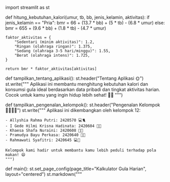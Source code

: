import streamlit as st

def hitung_kebutuhan_kalori(umur, tb, bb, jenis_kelamin, aktivitas):
    if jenis_kelamin == "Pria":
        bmr = 66 + (13.7 * bb) + (5 * tb) - (6.8 * umur)
    else:
        bmr = 655 + (9.6 * bb) + (1.8 * tb) - (4.7 * umur)

    faktor_aktivitas = {
        "Sedentari (minim aktivitas)": 1.2,
        "Ringan (olahraga ringan)": 1.375,
        "Sedang (olahraga 3-5 hari/minggu)": 1.55,
        "Berat (olahraga intens)": 1.725,
    }

    return bmr * faktor_aktivitas[aktivitas]

def tampilkan_tentang_aplikasi():
    st.header("Tentang Aplikasi 🌞")
    st.write("""
    Aplikasi ini membantu menghitung kebutuhan kalori dan konsumsi gula ideal berdasarkan
    data pribadi dan tingkat aktivitas harian. Cocok untuk kamu yang ingin hidup lebih sehat! 🍏💪
    """)

def tampilkan_pengenalan_kelompok():
    st.header("Pengenalan Kelompok 👩‍💻👨‍💻")
    st.write("""
    Aplikasi ini dikembangkan oleh kelompok 12:

    - Allyshia Rahma Putri: 2420570 💻🐈
    - I Gede Hilmi Krisna Hadinata: 2420604 🎨🐔
    - Khaesa Shafa Nuraini: 2420608 📝🐼
    - Pramudya Bayu Perkasa: 2420640 🍧🍦
    - Rahmawati Syafitri: 2420645 💻🦓

    Kelompok kami hadir untuk membantu kamu lebih peduli terhadap pola makan! 😄
    """)

def main():
    st.set_page_config(page_title="Kalkulator Gula Harian", layout="centered")
    st.markdown("""
        <style>
        .stApp {
            background-image: url("https://images.unsplash.com/photo-1634612831148-03a8550e1d52?w=1200&auto=format&fit=crop&q=60&ixlib=rb-4.1.0");
            background-size: cover;
            background-position: center;
            background-repeat: no-repeat;
        }

        .stApp::before {
            content: "";
            position: absolute;
            top: 0;
            left: 0;
            width: 100%;
            height: 100%;
            background-color: rgba(0, 0, 0, 0.6);  /* Lapisan gelap */
            z-index: -1;
        }

        h1, h2, h3, h4, h5, h6, p, label, .css-1cpxqw2, .css-qrbaxs {
            color: black !important;
        }

        .kalkulator-container {
            background-color: rgba(0, 0, 0, 0.75);
            color: black;
            padding: 20px;
            border-radius: 10px;
            margin-bottom: 20px;
        }

        .kalkulator-container label, .kalkulator-container span, .kalkulator-container p {
            color: black !important;
        }
        </style>
    """, unsafe_allow_html=True)

   
          
    
    st.title("Kalkulator Kebutuhan Gula Harian 🍭")

    menu = st.sidebar.radio("Pilih Menu 🤔", ["Kalkulator Kebutuhan Kalori 🧮", "Tentang Aplikasi 🌞", "Pengenalan Kelompok 👩‍💻👨‍💻"])

    if menu == "Kalkulator Kebutuhan Kalori 🧮":
        st.markdown('<div class="kalkulator-container">', unsafe_allow_html=True)

        umur = st.number_input("Umur (tahun) 🎂", min_value=1, max_value=100, value=25)
        tb = st.number_input("Tinggi Badan (cm) 📏", min_value=50, max_value=250, value=170)
        bb = st.number_input("Berat Badan (kg) ⚖", min_value=10, max_value=200, value=65)
        jenis_kelamin = st.selectbox("Jenis Kelamin 👦👧", ["Pria", "Wanita"])
        aktivitas = st.selectbox("Tingkat Aktivitas 🏃", [
            "Sedentari (minim aktivitas)",
            "Ringan (olahraga ringan)",
            "Sedang (olahraga 3-5 hari/minggu)",
            "Berat (olahraga intens)"
        ])

        if st.button("Hitung Kebutuhan Gula 🍬"):
            kebutuhan_kalori = hitung_kebutuhan_kalori(umur, tb, bb, jenis_kelamin, aktivitas)
            gula_maks_10 = kebutuhan_kalori * 0.10 / 4
            gula_ideal_5 = kebutuhan_kalori * 0.05 / 4

            st.success(f"Estimasi kebutuhan kalori: {kebutuhan_kalori:.0f} kkal/hari 💪")
            st.info(f"Konsumsi gula maksimal (10% energi): {gula_maks_10:.1f} gram/hari 🍭")
            st.info(f"Saran konsumsi ideal (5% energi): {gula_ideal_5:.1f} gram/hari 🍬")

        st.markdown('</div>', unsafe_allow_html=True)

    elif menu == "Tentang Aplikasi 🌞":
        tampilkan_tentang_aplikasi()

    elif menu == "Pengenalan Kelompok 👩‍💻👨‍💻":
        tampilkan_pengenalan_kelompok()

if _name_ == "_main_":
    main()

        

    

    
